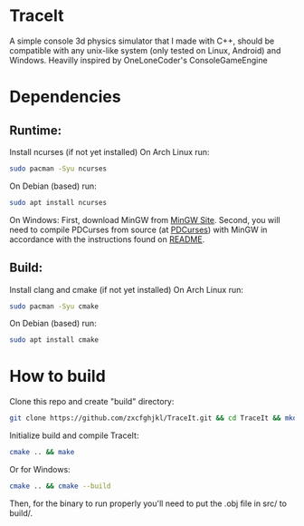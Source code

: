 # TraceIt
A simple console 3d physics simulator that I made with C++, should be compatible with any unix-like system (only tested on Linux, Android) and Windows. Heavilly inspired by OneLoneCoder's ConsoleGameEngine

# Dependencies
## Runtime:
Install ncurses (if not yet installed)
On Arch Linux run:
```bash
sudo pacman -Syu ncurses
```
On Debian (based) run:
```bash
sudo apt install ncurses
```
On Windows:
First, download MinGW from [MinGW Site](https://www.mingw-w64.org/).
Second, you will need to compile PDCurses from source (at [PDCurses](https://github.com/wmcbrine/PDCurses)) with MinGW in accordance with the instructions found on [README](https://github.com/wmcbrine/PDCurses/tree/master/wincon/README.md).

## Build:
Install clang and cmake (if not yet installed)
On Arch Linux run:
```bash
sudo pacman -Syu cmake
```
On Debian (based) run:
```bash
sudo apt install cmake
```
# How to build
Clone this repo and create "build" directory:
```bash
git clone https://github.com/zxcfghjkl/TraceIt.git && cd TraceIt && mkdir build
```
Initialize build and compile TraceIt:
```bash
cmake .. && make
```
Or for Windows:
```bash
cmake .. && cmake --build
```
Then, for the binary to run properly you'll need to put the .obj file in src/ to build/.
